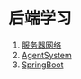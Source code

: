 # 后端学习

1. [服务器网络](../服务器网络/服务器和网络.md)
2. [AgentSystem](../AgentSystem/Jade/_Jade.md)
3. [SpringBoot](SpringBoot/_KnowledgeAccumulation_SpringBoot.md)